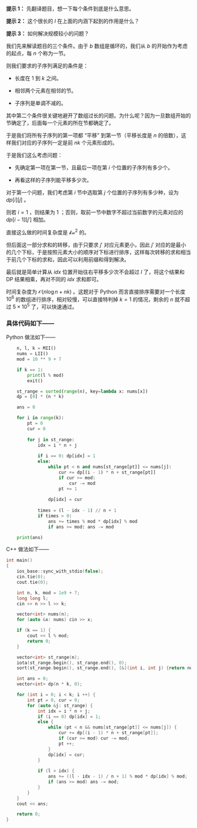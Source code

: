 **提示 1：** 先翻译题目，想一下每个条件到底是什么意思。

**提示 2：** 这个很长的 $l$ 在上面的内涵下起到的作用是什么？

**提示 3：** 如何解决规模较小的问题？

我们先来解读题目的三个条件。由于 $b$ 数组是循环的，我们从 $b$ 的开始作为考虑的起点，每 $n$ 个称为一节。

则我们要求的子序列满足的条件是：

- 长度在 $1$ 到 $k$ 之间。

- 相邻两个元素在相邻的节。

- 子序列是单调不减的。

其中第二个条件很关键地避开了数组过长的问题。为什么呢？因为一旦数组开始的节确定了，后面每一个元素的所在节都确定了。

于是我们将所有子序列的第一项都 “平移” 到第一节（平移长度是 $n$ 的倍数），这样我们对应的子序列一定是前 $nk$ 个元素形成的。

于是我们这么考虑问题：

- 先确定第一项在第一节，且最后一项在第 $i$ 个位置的子序列有多少个。

- 再看这样的子序列能平移多少次。

对于第一个问题，我们考虑第 $i$ 节中选取第 $j$ 个位置的子序列有多少种，设为 $dp[i][j]$ 。

则若 $i=1$ ，则结果为 $1$ ；否则，取前一节中数字不超过当前数字的元素对应的 $dp[i-1][j']$ 相加。

直接这么做的时间复杂度是 $\mathcal{kn^2}$ 的。

但后面这一部分求和的转移，由于只要求 $j'$ 对应元素更小，因此 $j'$ 对应的是最小的几个下标，于是按照元素大小的顺序对下标进行排序，这样每次转移的求和相当于前几个下标的求和，因此可以利用前缀和得到解决。

最后就是简单计算从 $idx$ 位置开始往右平移多少次不会超过 $l$ 了，将这个结果和 DP 结果相乘，再对不同的 $idx$ 求和即可。

时间复杂度为 $\mathcal{O}(n\log n+nk)$ 。这题对于 Python 而言直接排序需要对一个长度 $10^6$ 的数组进行排序，相对较慢，可以直接特判掉 $k=1$ 的情况，剩余的 $n$ 就不超过 $5\times 10^5$ 了，可以快速通过。

### 具体代码如下——

Python 做法如下——

```Python []def main():
    n, l, k = MII()
    nums = LII()
    mod = 10 ** 9 + 7

    if k == 1:
        print(l % mod)
        exit()

    st_range = sorted(range(n), key=lambda x: nums[x])
    dp = [0] * (n * k)

    ans = 0

    for i in range(k):
        pt = 0
        cur = 0
        
        for j in st_range:
            idx = i * n + j
            
            if i == 0: dp[idx] = 1
            else:
                while pt < n and nums[st_range[pt]] <= nums[j]:
                    cur += dp[(i - 1) * n + st_range[pt]]
                    if cur >= mod:
                        cur -= mod
                    pt += 1
                
                dp[idx] = cur
            
            times = (l - idx - 1) // n + 1
            if times > 0:
                ans += times % mod * dp[idx] % mod
                if ans >= mod: ans -= mod

    print(ans)
```

C++ 做法如下——

```cpp []
int main()
{
    ios_base::sync_with_stdio(false);
    cin.tie(0);
    cout.tie(0);

    int n, k, mod = 1e9 + 7;
    long long l;
    cin >> n >> l >> k;

    vector<int> nums(n);
    for (auto &x: nums) cin >> x;

    if (k == 1) {
        cout << l % mod;
        return 0;
    }

    vector<int> st_range(n);
    iota(st_range.begin(), st_range.end(), 0);
    sort(st_range.begin(), st_range.end(), [&](int i, int j) {return nums[i] < nums[j];});

    int ans = 0;
    vector<int> dp(n * k, 0);

    for (int i = 0; i < k; i ++) {
        int pt = 0, cur = 0;
        for (auto &j: st_range) {
            int idx = i * n + j;
            if (i == 0) dp[idx] = 1;
            else {
                while (pt < n && nums[st_range[pt]] <= nums[j]) {
                    cur += dp[(i - 1) * n + st_range[pt]];
                    if (cur >= mod) cur -= mod;
                    pt ++;
                }
                dp[idx] = cur;
            }
            
            if (l > idx) {
                ans += ((l - idx - 1) / n + 1) % mod * dp[idx] % mod;
                if (ans >= mod) ans -= mod;
            }
        }
    }
    cout << ans;

    return 0;
}
```